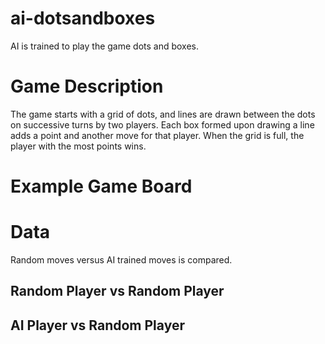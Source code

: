 # ai-dotsandboxes

AI is trained to play the game dots and boxes. 

# Game Description

The game starts with a grid of dots, and lines are drawn between the dots on successive turns by two players. 
Each box formed upon drawing a line adds a point and another move for that player. 
When the grid is full, the player with the most points wins. 

# Example Game Board

# Data

Random moves versus AI trained moves is compared. 

## Random Player vs Random Player


## AI Player vs Random Player